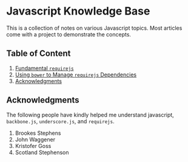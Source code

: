 # Javascript Knowledge Base

This is a collection of notes on various Javascript topics. Most articles
come with a project to demonstrate the concepts.

## Table of Content

1. [Fundamental `requirejs`](requirejs/README.md)
2. [Using `bower` to Manage `requirejs` Dependencies](bower-requirejs/README.md)
3. [Acknowledgments](#acknowledgments)

## Acknowledgments

The following people have kindly helped me understand javascript, `backbone.js`,
`underscore.js`, and `requirejs`.

1. Brookes Stephens
2. John Waggener
3. Kristofer Goss
4. Scotland Stephenson
